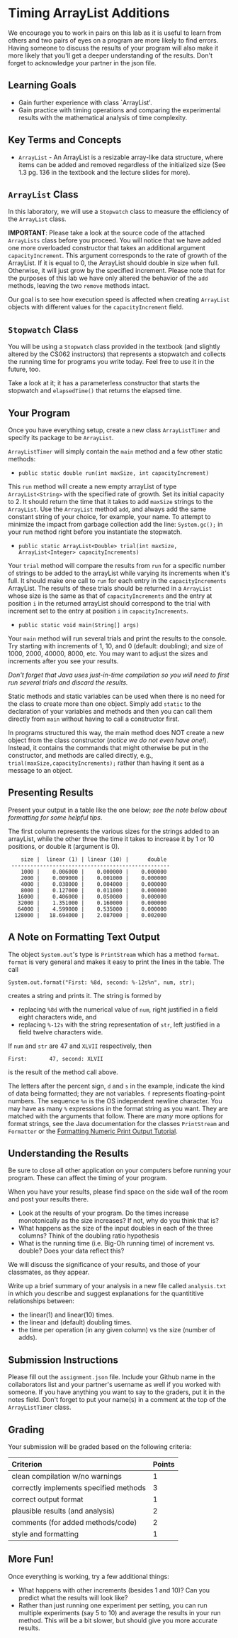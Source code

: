 # Timing ArrayList Additions

We encourage you to work in pairs on this lab as it is useful to learn from others and two pairs of eyes on a program are more likely to find errors.  Having someone to discuss the results of your program will also make it more likely that you'll get a deeper understanding of the results.  Don't forget to acknowledge your partner in the json file.

## Learning Goals

* Gain further experience with class `ArrayList'.
* Gain practice with timing operations and comparing the experimental results with the mathematical analysis of time complexity.


## Key Terms and Concepts

* `ArrayList` - An ArrayList is a resizable array-like data structure, where items can be added and removed regardless of the initialized size (See 1.3 pg. 136 in the textbook and the lecture slides for more).


## `ArrayList` Class

In this laboratory, we will use a `Stopwatch` class to measure the efficiency of the `ArrayList` class. 

**IMPORTANT**: Please take a look at the source code of the attached `ArrayLists` class before you proceed. You will notice that we have added one more overloaded constructor that takes an additional argument `capacityIncrement`. This argument corresponds to the rate of growth of the ArrayList. If it is equal to 0, the ArrayList should double in size when full. Otherwise, it will just grow by the specified increment. Please note that for the purposes of this lab we have only altered the behavior of the `add` methods, leaving the two `remove` methods intact.

Our goal is to see how execution speed is affected when creating `ArrayList` objects with different values for the 
`capacityIncrement` field.  


## `Stopwatch` Class

You will be using a `Stopwatch` class provided in the textbook (and slightly altered by the CS062 instructors) that represents a stopwatch and collects the running time for programs you write today. Feel free to use it in the future, too. 

Take a look at it; it has a parameterless constructor that starts the stopwatch and `elapsedTime()` that returns the elapsed time.

## Your Program

Once you have everything setup, create a new class `ArrayListTimer` and specify its package to be `ArrayList`. 

`ArrayListTimer` will simply contain the `main` method and a few other static methods:

- `public static double run(int maxSize, int capacityIncrement)`

This `run` method will create a new empty arrayList of type `ArrayList<String>` with the specified rate of growth. Set its initial capacity to 2. It should return the time that it takes to add `maxSize` strings to the `ArrayList`. Use the `ArrayList` method `add`, and always add the same constant string of your choice, for example, your name. To attempt to minimize the impact from garbage collection add the line: `System.gc();` in your run method right before you instantiate the stopwatch. 

- `public static ArrayList<Double> trial(int maxSize, ArrayList<Integer> capacityIncrements)`

Your `trial` method will compare the results from `run` for a specific number of strings to be added to the arrayList while varying its increments when it's full. It should make one call to `run` for each entry in the `capacityIncrements` ArrayList. The results of these trials should be returned in a `ArrayList` whose size is the same as that of `capacityIncrements` and the entry at position `i` in the returned arrayList should correspond to the trial with increment set to the entry at position `i` in `capacityIncrements`.

- `public static void main(String[] args)`

Your `main` method will run several trials and print the results to the console. Try starting with increments of 1, 10, and 0 (default: doubling); and size of 1000, 2000, 40000, 8000, etc. You may want to adjust the sizes and increments after you see your results. 

*Don't forget that Java uses just-in-time compilation so you will need to first run several trials and discard the results.*

Static methods and static variables can be used when there is no need for the class to create more than one object. Simply add `static` to the declaration of your variables and methods and then you can call them directly from `main` without having to call a constructor first.

In programs structured this way, the main method does NOT create a new object from the class constructor (*notice we do not even have one!*). Instead, it contains the commands that might otherwise be put in the constructor, and methods are called directly, e.g., `trial(maxSize,capacityIncrements);` rather than having it sent as a message to an object.

## Presenting Results

Present your output in a table like the one below; *see the note below about formatting for some helpful tips*. 

The first column represents the various sizes for the strings added to an arrayList, while the other three the time it takes to increase it by 1 or 10 positions, or double it (argument is 0).

```
    size |  linear (1) | linear (10) |      double
 --------------------------------------------------
    1000 |    0.006000 |    0.000000 |    0.000000
    2000 |    0.009000 |    0.001000 |    0.000000
    4000 |    0.038000 |    0.004000 |    0.000000
    8000 |    0.127000 |    0.011000 |    0.000000
   16000 |    0.406000 |    0.050000 |    0.000000
   32000 |    1.351000 |    0.160000 |    0.000000
   64000 |    4.599000 |    0.535000 |    0.000000
  128000 |   18.694000 |    2.087000 |    0.002000
```

## A Note on Formatting Text Output

The object `System.out`'s type is `PrintStream` which has a method `format`. `format` is very general and makes it easy to print the lines in the table. The call

```
System.out.format("First: %8d, second: %-12s%n", num, str);
```

creates a string and prints it. The string is formed by

- replacing `%8d` with the numerical value of `num`, right justified in a field eight characters wide, and
- replacing `%-12s` with the string representation of `str`, left justified in a field twelve characters wide.

If `num` and `str` are 47 and `XLVII` respectively, then

```
First:       47, second: XLVII       
```

is the result of the method call above.

The letters after the percent sign, `d` and `s` in the example, indicate the kind of data being formatted; they are not variables. `f` represents floating-point numbers. The sequence `%n` is the OS independent newline character. You may have as many `%` expressions in the format string as you want. They are matched with the arguments that follow. There are *many* more options for format strings, see the Java documentation for the classes `PrintStream` and `Formatter` or the [Formatting Numeric Print Output Tutorial](https://docs.oracle.com/javase/tutorial/java/data/numberformat.html).

## Understanding the Results

Be sure to close all other application on your computers before running your program. These can affect the timing of your program.

When you have your results, please find space on the side wall of the room and post your results there.

- Look at the results of your program. Do the times increase monotonically as the size increases? If not, why do you think that is?
- What happens as the size of the input doubles in each of the three columns? Think of the doubling ratio hypothesis
- What is the running time (i.e. Big-Oh running time) of increment vs. double? Does your data reflect this?

We will discuss the significance of your results, and those of your classmates, as they appear.

Write up a brief summary of your analysis in a new file called `analysis.txt` in which you describe
and suggest explanations for the  quantititive relationships between:
* the linear(1) and linear(10) times.
* the linear and (default) doubling times.
* the time per operation (in any given column) vs the size (number of adds).


## Submission Instructions

Please fill out the `assignment.json` file. Include your Github name in the collaborators list and your partner's username as well if you worked with someone. If you have anything you want to say to the graders, put it in the notes field. Don't forget to put your name(s) in a comment at the top of the `ArrayListTimer` class.

## Grading

Your submission will be graded based on the following criteria:


| Criterion                                | Points |
| :--------------------------------------- | :----- |
| clean compilation w/no warnings          | 1      |
| correctly implements specified methods   | 3      |
| correct output format                    | 1      |
| plausible results (and analysis)         | 2      |
| comments (for added methods/code)        | 2      |
| style and formatting                     | 1      |


## More Fun!

Once everything is working, try a few additional things:

- What happens with other increments (besides 1 and 10)? Can you predict what the results will look like?
- Rather than just running one experiment per setting, you can run multiple experiments (say 5 to 10) and average the results in your run method. This will be a bit slower, but should give you more accurate results.
